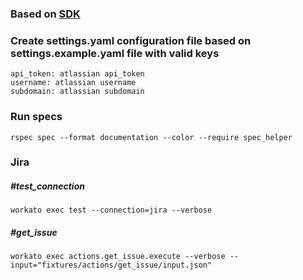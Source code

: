 ### Based on [SDK](https://github.com/workato/workato-connector-sdk)

### Create settings.yaml configuration file based on settings.example.yaml file with valid keys
```shell
api_token: atlassian api_token
username: atlassian username
subdomain: atlassian subdomain
```
### Run specs
```shell
rspec spec --format documentation --color --require spec_helper
```

### Jira

##### #test_connection
```shell
workato exec test --connection=jira --verbose
```

##### #get_issue
```shell
workato exec actions.get_issue.execute --verbose --input="fixtures/actions/get_issue/input.json"
```


